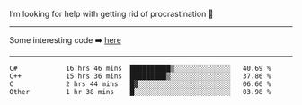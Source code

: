 I’m looking for help with getting rid of procrastination 🤔

-----

Some interesting code :arrow_right: [here](https://github.com/zhen8838/playground)

-----

<!--START_SECTION:waka-->

```text
C#            16 hrs 46 mins  ██████████▒░░░░░░░░░░░░░░   40.69 %
C++           15 hrs 36 mins  █████████▒░░░░░░░░░░░░░░░   37.86 %
C             2 hrs 44 mins   █▓░░░░░░░░░░░░░░░░░░░░░░░   06.66 %
Other         1 hr 38 mins    █░░░░░░░░░░░░░░░░░░░░░░░░   03.98 %
```

<!--END_SECTION:waka-->

<!--
**zhen8838/zhen8838** is a ✨ _special_ ✨ repository because its `README.md` (this file) appears on your GitHub profile.

Here are some ideas to get you started:

- 🔭 I’m currently working on ...
- 🌱 I’m currently learning ...
- 👯 I’m looking to collaborate on ...
 ...
- 💬 Ask me about ...
- 📫 How to reach me: ...
- 😄 Pronouns: ...
- ⚡ Fun fact: ...
-->
